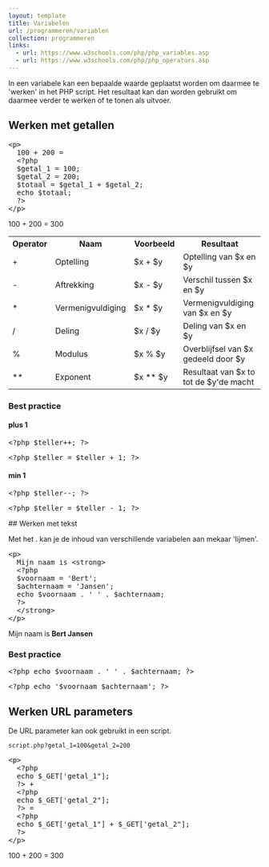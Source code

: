 ```yaml
---
layout: template
title: Variabelen
url: /programmeren/variablen
collection: programmeren
links:
  - url: https://www.w3schools.com/php/php_variables.asp
  - url: https://www.w3schools.com/php/php_operators.asp
---
```

In een variabele kan een bepaalde waarde geplaatst worden om daarmee te 'werken' in het PHP script. Het resultaat kan dan worden gebruikt om daarmee verder te werken of te tonen als uitvoer.

## Werken met getallen
<pre data-enlighter-theme="beyond" data-enlighter-language="php">
&lt;p&gt;
  100 + 200 = 
  &lt;?php 
  $getal_1 = 100; 
  $getal_2 = 200; 
  $totaal = $getal_1 + $getal_2; 
  echo $totaal; 
  ?&gt;
&lt;/p&gt;
</pre>

<div class="shadow result">
<p>100 + 200 = 300</p>
</div>

<table class="table">
    <tbody>
        <tr>
            <th style="width:15%">Operator</th>
            <th style="width:20%">Naam</th>
            <th style="width:20%">Voorbeeld</th>
            <th style="width:35%">Resultaat</th>
        </tr>
        <tr>
            <td>+</td>
            <td>Optelling</td>
            <td>$x + $y</td>
            <td>Optelling van $x en $y</td>
        </tr>
        <tr>
            <td>-</td>
            <td>Aftrekking</td>
            <td>$x - $y</td>
            <td>Verschil tussen $x en $y</td>
        </tr>
        <tr>
            <td>*</td>
            <td>Vermenigvuldiging</td>
            <td>$x * $y</td>
            <td>Vermenigvuldiging van $x en $y</td>
        </tr>
        <tr>
            <td>/</td>
            <td>Deling</td>
            <td>$x / $y</td>
            <td>Deling van $x en $y</td>
        </tr>
        <tr>
            <td>%</td>
            <td>Modulus</td>
            <td>$x % $y</td>
            <td>Overblijfsel van $x gedeeld door $y</td>
        </tr>
        <tr>
            <td>**</td>
            <td>Exponent</td>
            <td>$x ** $y</td>
            <td>Resultaat van $x to tot de $y'de macht</td>
        </tr>
    </tbody>
</table>

<div class="highlight">
<h3>Best practice</h3>
    <h4>plus 1</h4>
<pre data-enlighter-theme="beyond" data-enlighter-language="php" data-enlighter-linenumbers="false">
&lt;?php $teller++; ?&gt;
</pre>
    <div class='strike'>
<pre data-enlighter-theme="beyond" data-enlighter-language="php" data-enlighter-linenumbers="false">
&lt;?php $teller = $teller + 1; ?&gt;
</pre>
    </div>
    <h4>min 1</h4>
<pre data-enlighter-theme="beyond" data-enlighter-language="php" data-enlighter-linenumbers="false">
&lt;?php $teller--; ?&gt;
</pre>
    <div class='strike'>
<pre data-enlighter-theme="beyond" data-enlighter-language="php" data-enlighter-linenumbers="false">
&lt;?php $teller = $teller - 1; ?&gt;
</pre>
    </div>
</div>
## Werken met tekst

Met het . kan je de inhoud van verschillende variabelen aan mekaar 'lijmen'.

<pre data-enlighter-theme="beyond" data-enlighter-language="php">
&lt;p&gt;
  Mijn naam is &lt;strong&gt;
  &lt;?php 
  $voornaam = 'Bert'; 
  $achternaam = 'Jansen'; 
  echo $voornaam . ' ' . $achternaam; 
  ?&gt;
  &lt;/strong&gt;
&lt;/p&gt;
</pre>

<div class="shadow result">
<p>Mijn naam is <strong>Bert Jansen</strong></p>
</div>

<div class="highlight">
<h3>Best practice</h3>

<pre data-enlighter-theme="beyond" data-enlighter-language="php" data-enlighter-linenumbers="false">
&lt;?php echo $voornaam . ' ' . $achternaam; ?&gt;
</pre>

<div class='strike'>
<pre data-enlighter-theme="beyond" data-enlighter-language="php" data-enlighter-linenumbers="false">
&lt;?php echo '$voornaam $achternaam'; ?&gt;
</pre>
</div>
</div>

## Werken URL parameters

De URL parameter kan ook gebruikt in een script.

<code>script.php?getal_1=100&getal_2=200</code>
<pre data-enlighter-theme="beyond" data-enlighter-language="php">
&lt;p&gt;
  &lt;?php 
  echo $_GET['getal_1"]; 
  ?&gt; + 
  &lt;?php 
  echo $_GET['getal_2"]; 
  ?&gt; = 
  &lt;?php 
  echo $_GET['getal_1"] + $_GET['getal_2"]; 
  ?&gt;
&lt;/p&gt;
</pre>

<div class="shadow result">
<p>100 + 200 = 300</p>
</div>